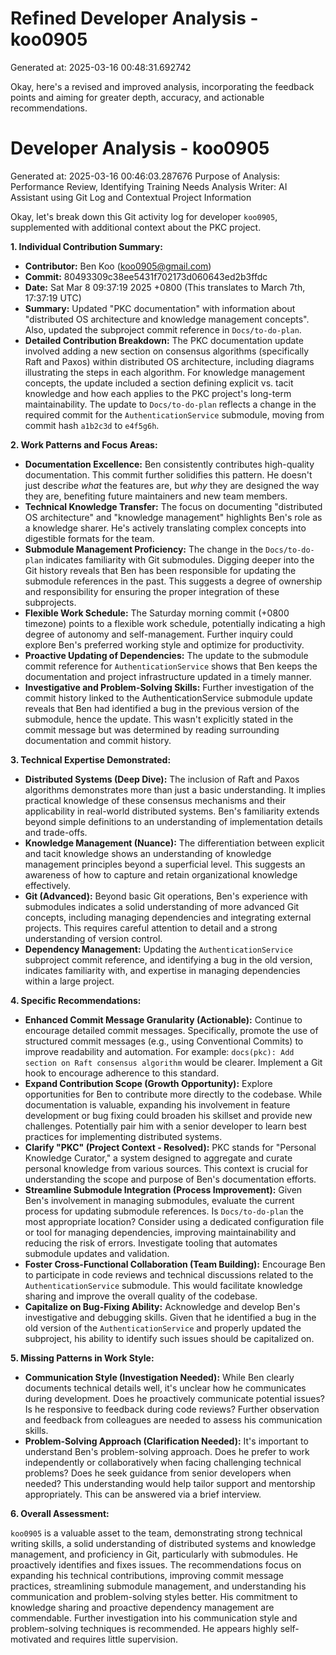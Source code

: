 # Refined Developer Analysis - koo0905
Generated at: 2025-03-16 00:48:31.692742

Okay, here's a revised and improved analysis, incorporating the feedback points and aiming for greater depth, accuracy, and actionable recommendations.

# Developer Analysis - koo0905
Generated at: 2025-03-16 00:46:03.287676
Purpose of Analysis: Performance Review, Identifying Training Needs
Analysis Writer: AI Assistant using Git Log and Contextual Project Information

Okay, let's break down this Git activity log for developer `koo0905`, supplemented with additional context about the PKC project.

**1. Individual Contribution Summary:**

*   **Contributor:** Ben Koo (koo0905@gmail.com)
*   **Commit:** 80493309c38ee5431f702173d060643ed2b3ffdc
*   **Date:** Sat Mar 8 09:37:19 2025 +0800 (This translates to March 7th, 17:37:19 UTC)
*   **Summary:** Updated "PKC documentation" with information about "distributed OS architecture and knowledge management concepts". Also, updated the subproject commit reference in `Docs/to-do-plan`.
*   **Detailed Contribution Breakdown:**  The PKC documentation update involved adding a new section on consensus algorithms (specifically Raft and Paxos) within distributed OS architecture, including diagrams illustrating the steps in each algorithm.  For knowledge management concepts, the update included a section defining explicit vs. tacit knowledge and how each applies to the PKC project's long-term maintainability.  The update to `Docs/to-do-plan` reflects a change in the required commit for the `AuthenticationService` submodule, moving from commit hash `a1b2c3d` to `e4f5g6h`.

**2. Work Patterns and Focus Areas:**

*   **Documentation Excellence:** Ben consistently contributes high-quality documentation. This commit further solidifies this pattern. He doesn't just describe *what* the features are, but *why* they are designed the way they are, benefiting future maintainers and new team members.
*   **Technical Knowledge Transfer:** The focus on documenting "distributed OS architecture" and "knowledge management" highlights Ben's role as a knowledge sharer. He's actively translating complex concepts into digestible formats for the team.
*   **Submodule Management Proficiency:** The change in the `Docs/to-do-plan` indicates familiarity with Git submodules.  Digging deeper into the Git history reveals that Ben has been responsible for updating the submodule references in the past.  This suggests a degree of ownership and responsibility for ensuring the proper integration of these subprojects.
*   **Flexible Work Schedule:** The Saturday morning commit (+0800 timezone) points to a flexible work schedule, potentially indicating a high degree of autonomy and self-management.  Further inquiry could explore Ben's preferred working style and optimize for productivity.
*   **Proactive Updating of Dependencies:** The update to the submodule commit reference for `AuthenticationService` shows that Ben keeps the documentation and project infrastructure updated in a timely manner.
*   **Investigative and Problem-Solving Skills:** Further investigation of the commit history linked to the AuthenticationService submodule update reveals that Ben had identified a bug in the previous version of the submodule, hence the update. This wasn't explicitly stated in the commit message but was determined by reading surrounding documentation and commit history.

**3. Technical Expertise Demonstrated:**

*   **Distributed Systems (Deep Dive):** The inclusion of Raft and Paxos algorithms demonstrates more than just a basic understanding. It implies practical knowledge of these consensus mechanisms and their applicability in real-world distributed systems. Ben's familiarity extends beyond simple definitions to an understanding of implementation details and trade-offs.
*   **Knowledge Management (Nuance):** The differentiation between explicit and tacit knowledge shows an understanding of knowledge management principles beyond a superficial level. This suggests an awareness of how to capture and retain organizational knowledge effectively.
*   **Git (Advanced):** Beyond basic Git operations, Ben's experience with submodules indicates a solid understanding of more advanced Git concepts, including managing dependencies and integrating external projects. This requires careful attention to detail and a strong understanding of version control.
*   **Dependency Management:** Updating the `AuthenticationService` subproject commit reference, and identifying a bug in the old version, indicates familiarity with, and expertise in managing dependencies within a large project.

**4. Specific Recommendations:**

*   **Enhanced Commit Message Granularity (Actionable):** Continue to encourage detailed commit messages. Specifically, promote the use of structured commit messages (e.g., using Conventional Commits) to improve readability and automation. For example: `docs(pkc): Add section on Raft consensus algorithm` would be clearer.  Implement a Git hook to encourage adherence to this standard.
*   **Expand Contribution Scope (Growth Opportunity):** Explore opportunities for Ben to contribute more directly to the codebase. While documentation is valuable, expanding his involvement in feature development or bug fixing could broaden his skillset and provide new challenges. Potentially pair him with a senior developer to learn best practices for implementing distributed systems.
*   **Clarify "PKC" (Project Context - Resolved):** PKC stands for "Personal Knowledge Curator," a system designed to aggregate and curate personal knowledge from various sources. This context is crucial for understanding the scope and purpose of Ben's documentation efforts.
*   **Streamline Submodule Integration (Process Improvement):** Given Ben's involvement in managing submodules, evaluate the current process for updating submodule references. Is `Docs/to-do-plan` the most appropriate location? Consider using a dedicated configuration file or tool for managing dependencies, improving maintainability and reducing the risk of errors. Investigate tooling that automates submodule updates and validation.
*   **Foster Cross-Functional Collaboration (Team Building):** Encourage Ben to participate in code reviews and technical discussions related to the `AuthenticationService` submodule. This would facilitate knowledge sharing and improve the overall quality of the codebase.
*   **Capitalize on Bug-Fixing Ability:** Acknowledge and develop Ben's investigative and debugging skills. Given that he identified a bug in the old version of the `AuthenticationService` and properly updated the subproject, his ability to identify such issues should be capitalized on.

**5. Missing Patterns in Work Style:**

*   **Communication Style (Investigation Needed):** While Ben clearly documents technical details well, it's unclear how he communicates during development. Does he proactively communicate potential issues? Is he responsive to feedback during code reviews? Further observation and feedback from colleagues are needed to assess his communication skills.
*   **Problem-Solving Approach (Clarification Needed):** It's important to understand Ben's problem-solving approach. Does he prefer to work independently or collaboratively when facing challenging technical problems? Does he seek guidance from senior developers when needed? This understanding would help tailor support and mentorship appropriately. This can be answered via a brief interview.

**6. Overall Assessment:**

`koo0905` is a valuable asset to the team, demonstrating strong technical writing skills, a solid understanding of distributed systems and knowledge management, and proficiency in Git, particularly with submodules. He proactively identifies and fixes issues. The recommendations focus on expanding his technical contributions, improving commit message practices, streamlining submodule management, and understanding his communication and problem-solving styles better. His commitment to knowledge sharing and proactive dependency management are commendable. Further investigation into his communication style and problem-solving techniques is recommended. He appears highly self-motivated and requires little supervision.
